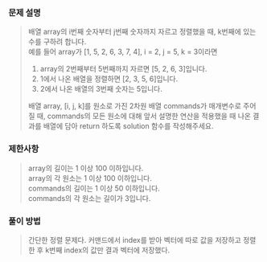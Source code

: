 ### 문제 설명

> 배열 array의 i번째 숫자부터 j번째 숫자까지 자르고 정렬했을 때, k번째에 있는 수를 구하려 합니다.  
> 예를 들어 array가 [1, 5, 2, 6, 3, 7, 4], i = 2, j = 5, k = 3이라면  
> 
> 1. array의 2번째부터 5번째까지 자르면 [5, 2, 6, 3]입니다.  
> 2. 1에서 나온 배열을 정렬하면 [2, 3, 5, 6]입니다.  
> 3. 2에서 나온 배열의 3번째 숫자는 5입니다.
> 
> 배열 array, [i, j, k]를 원소로 가진 2차원 배열 commands가 매개변수로 주어질 때, commands의 모든 원소에 대해 앞서 설명한 연산을 적용했을 때 나온 결과를 배열에 담아 return 하도록 solution 함수를 작성해주세요.

### 제한사항

> array의 길이는 1 이상 100 이하입니다.  
> array의 각 원소는 1 이상 100 이하입니다.  
> commands의 길이는 1 이상 50 이하입니다.  
> commands의 각 원소는 길이가 3입니다.  

### 풀이 방법

> 간단한 정렬 문제다. 커맨드에서 index를 받아 벡터에 따로 값을 저장하고 정렬한 후 k번째 index의 값만 결과 벡터에 저장했다.
